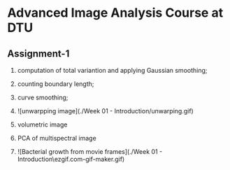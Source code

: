 # Advanced Image Analysis Course at DTU
## Assignment-1
1. computation of total variantion and applying Gaussian smoothing;
2. counting boundary length;
3. curve smoothing;
4. ![unwarpping image](./Week 01 - Introduction/unwarping.gif)

5. volumetric image
6. PCA of multispectral image
7. ![Bacterial growth from movie frames](./Week 01 - Introduction\ezgif.com-gif-maker.gif)